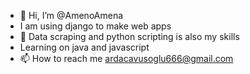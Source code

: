 - 👋 Hi, I’m @AmenoAmena
- I am using django to make web apps
- 💞️ Data scraping and python scripting is also my skills
- Learning on java and javascript
- 📫 How to reach me ardacavusoglu666@gmail.com

<!---
AmenoAmena/AmenoAmena is a ✨ special ✨ repository because its `README.md` (this file) appears on your GitHub profile.
You can click the Preview link to take a look at your changes.
--->
